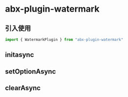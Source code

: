 # abx-plugin-watermark

## 引入使用

```javascript
import { WatermarkPlugin } from "abx-plugin-watermark"
```

## initasync


## setOptionAsync


## clearAsync